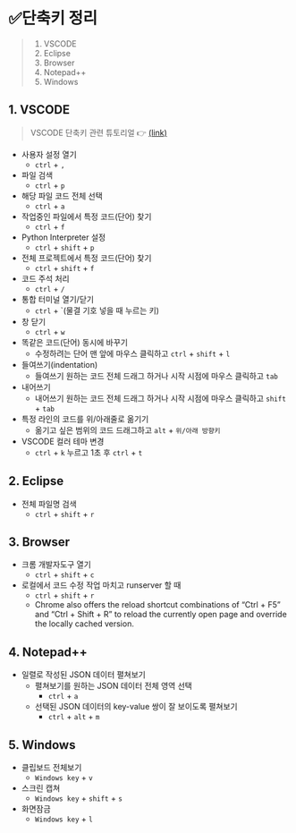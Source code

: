 # ✅단축키 정리

> 1. VSCODE
> 2. Eclipse
> 3. Browser
> 4. Notepad++
> 5. Windows

## 1. VSCODE

> VSCODE 단축키 관련 튜토리얼 👉 [(link)](https://demun.github.io/vscode-tutorial/shortcuts/)

- 사용자 설정 열기
  - `ctrl` + `,`
- 파일 검색
  - `ctrl` + `p`
- 해당 파일 코드 전체 선택
  - `ctrl` + `a`
- 작업중인 파일에서 특정 코드(단어) 찾기
  - `ctrl` + `f`
- Python Interpreter 설정
  - `ctrl` + `shift` + `p`
- 전체 프로젝트에서 특정 코드(단어) 찾기
  - `ctrl` + `shift` + `f`
- 코드 주석 처리
  - `ctrl` + `/`
- 통합 터미널 열기/닫기
  - `ctrl` + `(물결 기호 넣을 때 누르는 키)
- 창 닫기
  - `ctrl` + `w`
- 똑같은 코드(단어) 동시에 바꾸기
  - 수정하려는 단어 맨 앞에 마우스 클릭하고 `ctrl` + `shift` + `l`
- 들여쓰기(indentation)
  - 들여쓰기 원하는 코드 전체 드래그 하거나 시작 시점에 마우스 클릭하고 `tab`
- 내어쓰기
  - 내어쓰기 원하는 코드 전체 드래그 하거나 시작 시점에 마우스 클릭하고 `shift` + `tab`
- 특정 라인의 코드를 위/아래줄로 옮기기
  - 옮기고 싶은 범위의 코드 드래그하고 `alt` + `위/아래 방향키`
- VSCODE 컬러 테마 변경
  - `ctrl` + `k` 누르고 1초 후 `ctrl` + `t`

## 2. Eclipse

- 전체 파일명 검색
  - `ctrl` + `shift` + `r`

## 3. Browser

- 크롬 개발자도구 열기
  - `ctrl` + `shift` + `c`
- 로컬에서 코드 수정 작업 마치고 runserver 할 때
  - `ctrl` + `shift` + `r`
  - Chrome also offers the reload shortcut combinations of “Ctrl + F5” and “Ctrl + Shift + R” to reload the currently open page and override the locally cached version.

## 4. Notepad++

- 일렬로 작성된 JSON 데이터 펼쳐보기
  - 펼쳐보기를 원하는 JSON 데이터 전체 영역 선택
    - `ctrl` + `a`
  - 선택된 JSON 데이터의 key-value 쌍이 잘 보이도록 펼쳐보기
    - `ctrl` + `alt` + `m`

## 5. Windows

- 클립보드 전체보기
  - `Windows key` + `v`
- 스크린 캡쳐
  - `Windows key` + `shift` + `s`
- 화면잠금
  - `Windows key` + `l`
